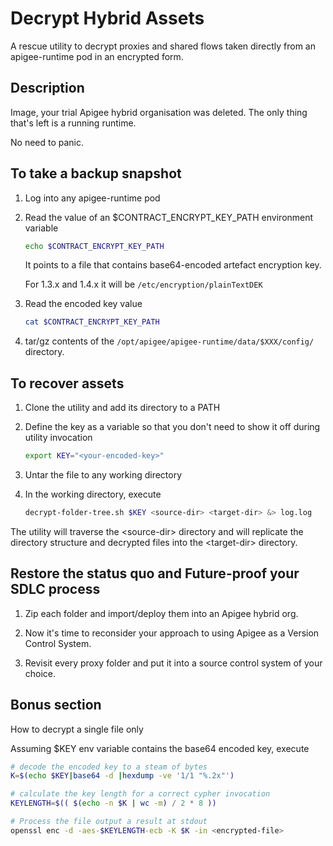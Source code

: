 # Decrypt Hybrid Assets

A rescue utility to decrypt proxies and shared flows taken directly from
an apigee-runtime pod in an encrypted form.

## Description

Image, your trial Apigee hybrid organisation was deleted. The only thing that's
left is a running runtime.

No need to panic.

## To take a backup snapshot

1. Log into any apigee-runtime pod

1. Read the value of an $CONTRACT_ENCRYPT_KEY_PATH environment variable

    ```sh
    echo $CONTRACT_ENCRYPT_KEY_PATH
    ```

    It points to a file that contains base64-encoded artefact encryption key.

    For 1.3.x and 1.4.x it will be `/etc/encryption/plainTextDEK`

1. Read the encoded key value

    ```sh
    cat $CONTRACT_ENCRYPT_KEY_PATH
    ```

1. tar/gz contents of the `/opt/apigee/apigee-runtime/data/$XXX/config/` directory.

## To recover assets

1. Clone the utility and add its directory to a PATH

1. Define the key as a variable so that you don't need to show it off during
utility invocation

    ```sh
    export KEY="<your-encoded-key>"
    ```

1. Untar the file to any working directory

1. In the working directory, execute

    ```sh
    decrypt-folder-tree.sh $KEY <source-dir> <target-dir> &> log.log
    ```

The utility will traverse the &lt;source-dir&gt; directory and will replicate
the directory structure and decrypted files into the &lt;target-dir&gt;
directory.

## Restore the status quo and Future-proof your SDLC process

1. Zip each folder and import/deploy them into an Apigee hybrid org.

1. Now it's time to reconsider your approach to using Apigee as
a Version Control System.

1. Revisit every proxy folder and put it into a source control system of
your choice.

## Bonus section

How to decrypt a single file only

Assuming $KEY env variable contains the base64 encoded key, execute

```sh
# decode the encoded key to a steam of bytes
K=$(echo $KEY|base64 -d |hexdump -ve '1/1 "%.2x"')

# calculate the key length for a correct cypher invocation
KEYLENGTH=$(( $(echo -n $K | wc -m) / 2 * 8 ))

# Process the file output a result at stdout
openssl enc -d -aes-$KEYLENGTH-ecb -K $K -in <encrypted-file>
```
